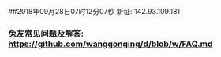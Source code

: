 ##2018年09月28日07时12分07秒 新址: 142.93.109.181
### 兔友常见问题及解答: https://github.com/wanggonging/d/blob/w/FAQ.md
